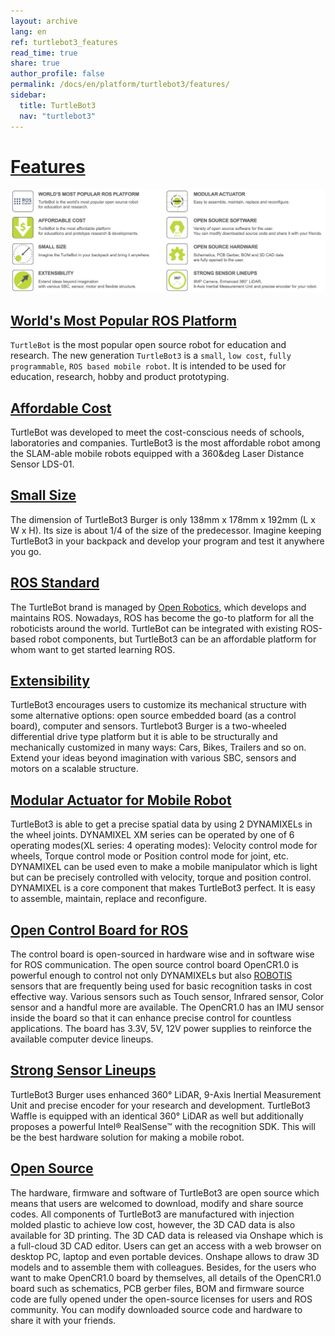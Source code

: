 ```yaml
---
layout: archive
lang: en
ref: turtlebot3_features
read_time: true
share: true
author_profile: false
permalink: /docs/en/platform/turtlebot3/features/
sidebar:
  title: TurtleBot3
  nav: "turtlebot3"
---
```


<div style="counter-reset: h1 2"></div>

# [Features](#features)

![](/assets/images/platform/turtlebot3/features/features_with_icons.png)

## [World's Most Popular ROS Platform](#world/'s-most-popular-ros-platform)

`TurtleBot` is the most popular open source robot for education and research. The new generation `TurtleBot3` is a `small`, `low cost`, `fully programmable`, `ROS based mobile robot`. It is intended to be used for education, research, hobby and product prototyping.

## [Affordable Cost](#affordable-cost)

TurtleBot was developed to meet the cost-conscious needs of schools, laboratories and companies. TurtleBot3 is the most affordable robot among the SLAM-able mobile robots equipped with a 360&deg Laser Distance Sensor LDS-01.

## [Small Size](#small-size)

The dimension of TurtleBot3 Burger is only 138mm x 178mm x 192mm (L x W x H). Its size is about 1/4 of the size of the predecessor. Imagine keeping TurtleBot3 in your backpack and develop your program and test it anywhere you go.

## [ROS Standard](#ros-standard)

The TurtleBot brand is managed by [Open Robotics][open-robotics], which develops and maintains ROS. Nowadays, ROS has become the go-to platform for all the roboticists around the world. TurtleBot can be integrated with existing ROS-based robot components, but TurtleBot3 can be an affordable platform for whom want to get started learning ROS.

## [Extensibility](#extensibility)

TurtleBot3 encourages users to customize its mechanical structure with some alternative options: open source embedded board (as a control board), computer and sensors. Turtlebot3 Burger is a two-wheeled differential drive type platform but it is able to be structurally and mechanically customized in many ways: Cars, Bikes, Trailers and so on. Extend your ideas beyond imagination with various SBC, sensors and motors on a scalable structure.

## [Modular Actuator for Mobile Robot](#modular-actuator-for-mobile-robot)

TurtleBot3 is able to get a precise spatial data by using 2 DYNAMIXELs in the wheel joints. DYNAMIXEL XM series can be operated by one of 6 operating modes(XL series: 4 operating modes): Velocity control mode for wheels, Torque control mode or Position control mode for joint, etc. DYNAMIXEL can be used even to make a mobile manipulator which is light but can be precisely controlled with velocity, torque and position control. DYNAMIXEL is a core component that makes TurtleBot3 perfect. It is easy to assemble, maintain, replace and reconfigure.

## [Open Control Board for ROS](#open-control-board-for-ros)

The control board is open-sourced in hardware wise and in software wise for ROS communication. The open source control board OpenCR1.0 is powerful enough to control not only DYNAMIXELs but also [ROBOTIS][robotis] sensors that are frequently being used for basic recognition tasks in cost effective way. Various sensors such as Touch sensor, Infrared sensor, Color sensor and a handful more are available. The OpenCR1.0 has an IMU sensor inside the board so that it can enhance precise control for countless applications. The board has 3.3V, 5V, 12V power supplies to reinforce the available computer device lineups.

## [Strong Sensor Lineups](#strong-sensor-lineups)

TurtleBot3 Burger uses enhanced 360&deg; LiDAR, 9-Axis Inertial Measurement Unit and precise encoder for your research and development. TurtleBot3 Waffle is equipped with an identical 360&deg; LiDAR as well but additionally proposes a powerful Intel® RealSense™ with the recognition SDK. This will be the best hardware solution for making a mobile robot.

## [Open Source](#open-source)

The hardware, firmware and software of TurtleBot3 are open source which means that users are welcomed to download, modify and share source codes. All components of TurtleBot3 are manufactured with injection molded plastic to achieve low cost, however, the 3D CAD data is also available for 3D printing.
The 3D CAD data is released via Onshape which is a full-cloud 3D CAD editor. Users can get an access with a web browser on desktop PC, laptop and even portable devices. Onshape allows to draw 3D models and to assemble them with colleagues.
Besides, for the users who want to make OpenCR1.0 board by themselves, all details of the OpenCR1.0 board such as schematics, PCB gerber files, BOM and firmware source code are fully opened under the open-source licenses for users and ROS community.
You can modify downloaded source code and hardware to share it with your friends.

[open-robotics]: http://www.osrfoundation.org/
[robotis]: http://wwww.robotis.com/
